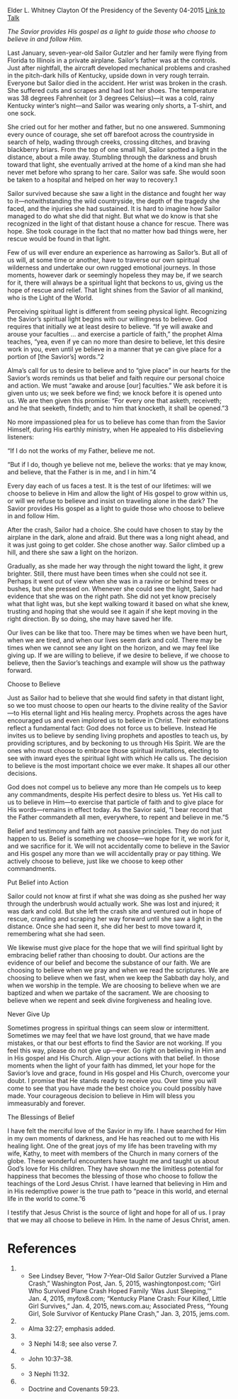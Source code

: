 Elder L. Whitney Clayton
Of the Presidency of the Seventy
04-2015
[Link to Talk](https://www.churchofjesuschrist.org/study/general-conference/2015/04/choose-to-believe?lang=eng)

_The Savior provides His gospel as a light to guide those who choose to believe in and follow Him._

Last January, seven-year-old Sailor Gutzler and her family were flying from Florida to Illinois in a private airplane. Sailor’s father was at the controls. Just after nightfall, the aircraft developed mechanical problems and crashed in the pitch-dark hills of Kentucky, upside down in very rough terrain. Everyone but Sailor died in the accident. Her wrist was broken in the crash. She suffered cuts and scrapes and had lost her shoes. The temperature was 38 degrees Fahrenheit (or 3 degrees Celsius)—it was a cold, rainy Kentucky winter’s night—and Sailor was wearing only shorts, a T-shirt, and one sock.

She cried out for her mother and father, but no one answered. Summoning every ounce of courage, she set off barefoot across the countryside in search of help, wading through creeks, crossing ditches, and braving blackberry briars. From the top of one small hill, Sailor spotted a light in the distance, about a mile away. Stumbling through the darkness and brush toward that light, she eventually arrived at the home of a kind man she had never met before who sprang to her care. Sailor was safe. She would soon be taken to a hospital and helped on her way to recovery.1

Sailor survived because she saw a light in the distance and fought her way to it—notwithstanding the wild countryside, the depth of the tragedy she faced, and the injuries she had sustained. It is hard to imagine how Sailor managed to do what she did that night. But what we do know is that she recognized in the light of that distant house a chance for rescue. There was hope. She took courage in the fact that no matter how bad things were, her rescue would be found in that light.



Few of us will ever endure an experience as harrowing as Sailor’s. But all of us will, at some time or another, have to traverse our own spiritual wilderness and undertake our own rugged emotional journeys. In those moments, however dark or seemingly hopeless they may be, if we search for it, there will always be a spiritual light that beckons to us, giving us the hope of rescue and relief. That light shines from the Savior of all mankind, who is the Light of the World.

Perceiving spiritual light is different from seeing physical light. Recognizing the Savior’s spiritual light begins with our willingness to believe. God requires that initially we at least desire to believe. “If ye will awake and arouse your faculties … and exercise a particle of faith,” the prophet Alma teaches, “yea, even if ye can no more than desire to believe, let this desire work in you, even until ye believe in a manner that ye can give place for a portion of [the Savior’s] words.”2

Alma’s call for us to desire to believe and to “give place” in our hearts for the Savior’s words reminds us that belief and faith require our personal choice and action. We must “awake and arouse [our] faculties.” We ask before it is given unto us; we seek before we find; we knock before it is opened unto us. We are then given this promise: “For every one that asketh, receiveth; and he that seeketh, findeth; and to him that knocketh, it shall be opened.”3

No more impassioned plea for us to believe has come than from the Savior Himself, during His earthly ministry, when He appealed to His disbelieving listeners:

“If I do not the works of my Father, believe me not.

“But if I do, though ye believe not me, believe the works: that ye may know, and believe, that the Father is in me, and I in him.”4

Every day each of us faces a test. It is the test of our lifetimes: will we choose to believe in Him and allow the light of His gospel to grow within us, or will we refuse to believe and insist on traveling alone in the dark? The Savior provides His gospel as a light to guide those who choose to believe in and follow Him.

After the crash, Sailor had a choice. She could have chosen to stay by the airplane in the dark, alone and afraid. But there was a long night ahead, and it was just going to get colder. She chose another way. Sailor climbed up a hill, and there she saw a light on the horizon.

Gradually, as she made her way through the night toward the light, it grew brighter. Still, there must have been times when she could not see it. Perhaps it went out of view when she was in a ravine or behind trees or bushes, but she pressed on. Whenever she could see the light, Sailor had evidence that she was on the right path. She did not yet know precisely what that light was, but she kept walking toward it based on what she knew, trusting and hoping that she would see it again if she kept moving in the right direction. By so doing, she may have saved her life.

Our lives can be like that too. There may be times when we have been hurt, when we are tired, and when our lives seem dark and cold. There may be times when we cannot see any light on the horizon, and we may feel like giving up. If we are willing to believe, if we desire to believe, if we choose to believe, then the Savior’s teachings and example will show us the pathway forward.





Choose to Believe



Just as Sailor had to believe that she would find safety in that distant light, so we too must choose to open our hearts to the divine reality of the Savior—to His eternal light and His healing mercy. Prophets across the ages have encouraged us and even implored us to believe in Christ. Their exhortations reflect a fundamental fact: God does not force us to believe. Instead He invites us to believe by sending living prophets and apostles to teach us, by providing scriptures, and by beckoning to us through His Spirit. We are the ones who must choose to embrace those spiritual invitations, electing to see with inward eyes the spiritual light with which He calls us. The decision to believe is the most important choice we ever make. It shapes all our other decisions.

God does not compel us to believe any more than He compels us to keep any commandments, despite His perfect desire to bless us. Yet His call to us to believe in Him—to exercise that particle of faith and to give place for His words—remains in effect today. As the Savior said, “I bear record that the Father commandeth all men, everywhere, to repent and believe in me.”5

Belief and testimony and faith are not passive principles. They do not just happen to us. Belief is something we choose—we hope for it, we work for it, and we sacrifice for it. We will not accidentally come to believe in the Savior and His gospel any more than we will accidentally pray or pay tithing. We actively choose to believe, just like we choose to keep other commandments.







Put Belief into Action



Sailor could not know at first if what she was doing as she pushed her way through the underbrush would actually work. She was lost and injured; it was dark and cold. But she left the crash site and ventured out in hope of rescue, crawling and scraping her way forward until she saw a light in the distance. Once she had seen it, she did her best to move toward it, remembering what she had seen.

We likewise must give place for the hope that we will find spiritual light by embracing belief rather than choosing to doubt. Our actions are the evidence of our belief and become the substance of our faith. We are choosing to believe when we pray and when we read the scriptures. We are choosing to believe when we fast, when we keep the Sabbath day holy, and when we worship in the temple. We are choosing to believe when we are baptized and when we partake of the sacrament. We are choosing to believe when we repent and seek divine forgiveness and healing love.







Never Give Up



Sometimes progress in spiritual things can seem slow or intermittent. Sometimes we may feel that we have lost ground, that we have made mistakes, or that our best efforts to find the Savior are not working. If you feel this way, please do not give up—ever. Go right on believing in Him and in His gospel and His Church. Align your actions with that belief. In those moments when the light of your faith has dimmed, let your hope for the Savior’s love and grace, found in His gospel and His Church, overcome your doubt. I promise that He stands ready to receive you. Over time you will come to see that you have made the best choice you could possibly have made. Your courageous decision to believe in Him will bless you immeasurably and forever.







The Blessings of Belief



I have felt the merciful love of the Savior in my life. I have searched for Him in my own moments of darkness, and He has reached out to me with His healing light. One of the great joys of my life has been traveling with my wife, Kathy, to meet with members of the Church in many corners of the globe. These wonderful encounters have taught me and taught us about God’s love for His children. They have shown me the limitless potential for happiness that becomes the blessing of those who choose to follow the teachings of the Lord Jesus Christ. I have learned that believing in Him and in His redemptive power is the true path to “peace in this world, and eternal life in the world to come.”6

I testify that Jesus Christ is the source of light and hope for all of us. I pray that we may all choose to believe in Him. In the name of Jesus Christ, amen.

# References
1. - See Lindsey Bever, “How 7-Year-Old Sailor Gutzler Survived a Plane Crash,” Washington Post, Jan. 5, 2015, washingtonpost.com; “Girl Who Survived Plane Crash Hoped Family ‘Was Just Sleeping,’” Jan. 4, 2015, myfox8.com; “Kentucky Plane Crash: Four Killed, Little Girl Survives,” Jan. 4, 2015, news.com.au; Associated Press, “Young Girl, Sole Survivor of Kentucky Plane Crash,” Jan. 3, 2015, jems.com.
2. - Alma 32:27; emphasis added.
3. - 3 Nephi 14:8; see also verse 7.
4. - John 10:37–38.
5. - 3 Nephi 11:32.
6. - Doctrine and Covenants 59:23.